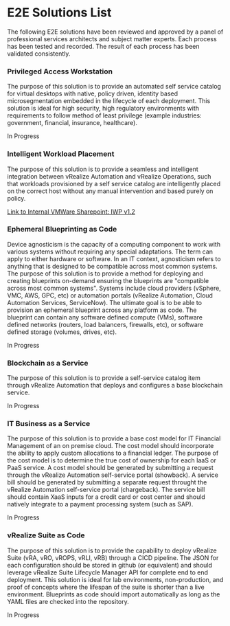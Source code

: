 # E2E Solutions List
The following E2E solutions have been reviewed and approved by a panel of professional services architects and subject matter experts. Each process has been tested and recorded. The result of each process has been validated consistently. 

### Privileged Access Workstation
The purpose of this solution is to provide an automated self service catalog for virtual desktops with native, policy driven, identity based microsegmentation embedded in the lifecycle of each deployment. This solution is ideal for high security, high regulatory environments with requirements to follow method of least privilege (example industries: government, financial, insurance, healthcare). 

In Progress

### Intelligent Workload Placement
The purpose of this solution is to provide a seamless and intelligent integration between vRealize Automation and vRealize Operations, such that workloads provisioned by a self service catalog are intelligently placed on the correct host without any manual intervention and based purely on policy. 

[Link to Internal VMWare Sharepoint: IWP v1.2](https://onevmw-my.sharepoint.com/:b:/g/personal/boconnor_vmware_com/Ef-Rxk3EgPZOv13we351i1sBW2LkAoh62WjncC3yGeTvVA?e=w6LL14)

### Ephemeral Blueprinting as Code
Device agnosticism is the capacity of a computing component to work with various systems without requiring any special adaptations. The term can apply to either hardware or software. In an IT context, agnosticism refers to anything that is designed to be compatible across most common systems. The purpose of this solution is to provide a method for deploying and creating blueprints on-demand ensuring the blueprints are "compatible across most common systems". Systems include cloud providers (vSphere, VMC, AWS, GPC, etc) or automation portals (vRealize Automation, Cloud Automation Services, ServiceNow). The ultimate goal is to be able to provision an ephemeral blueprint across any platform as code. The blueprint can contain any software defined compute (VMs), software defined networks (routers, load balancers, firewalls, etc), or software defined storage (volumes, drives, etc). 

In Progress

### Blockchain as a Service
The purpose of this solution is to provide a self-service catalog item through vRealize Automation that deploys and configures a base blockchain service. 

In Progress

### IT Business as a Service
The purpose of this solution is to provide a base cost model for IT Financial Management of an on premise cloud. The cost model should incorporate the ability to apply custom allocations to a financial ledger. The purpose of the cost model is to determine the true cost of ownership for each IaaS or PaaS service. A cost model should be generated by submitting a request through the vRealize Automation self-service portal (showback). A service bill should be generated by submitting a separate request throught the vRealize Automation self-service portal (chargeback). The service bill should contain XaaS inputs for a credit card or cost center and should natively integrate to a payment processing system (such as SAP). 

In Progress

### vRealize Suite as Code
The purpose of this solution is to provide the capability to deploy vRealize Suite (vRA, vRO, vROPS, vRLI, vRB) through a CICD pipeline. The JSON for each configuration should be stored in github (or equivalent) and should leverage vRealize Suite Lifecycle Manager API for complete end to end deployment. This solution is ideal for lab environments, non-production, and proof of concepts where the lifespan of the suite is shorter than a live environment. Blueprints as code should import automatically as long as the YAML files are checked into the repository. 

In Progress
